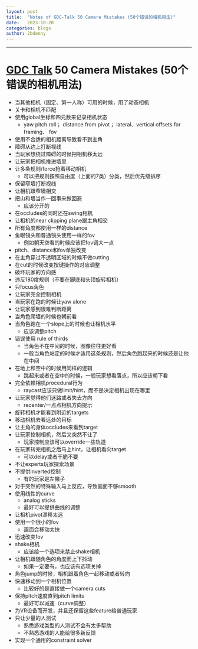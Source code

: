 ```yaml
---
layout: post
title:  "Notes of GDC-Talk 50 Camera Mistakes (50个错误的相机用法)"
date:   2023-10-20
categories: blogs
author: 2bdenny
---
```


---
# [GDC Talk](https://www.gdcvault.com/play/1020460/50-Camera) 50 Camera Mistakes (50个错误的相机用法)
- 当其他相机（固定、第一人称）可用的时候，用了动态相机
- 关卡和相机不匹配
- 使用global坐标和四元数来记录相机状态
	- yaw pitch roll； distance from pivot； lateral、vertical offsets for framing、 fov
- 使用不合适的相机距离导致看不到主角
- 障碍从边上打断视线
- 当玩家想绕过障碍的时候把相机移太远
- 让玩家把相机推进墙里
- 让多条规则/force抢着移动相机
	- 可以把规则按照自由度（上面的7类）分类，然后优先级排序
- 保留窄墙打断视线
- 让相机跟窄墙相交
- 把山和墙当作一回事来做回避
	- 应该分开的
- 在occludes的同时还在swing相机
- 让相机的near clipping plane跟主角相交
- 所有角度都使用一样的distance
- 鱼眼镜头和普通镜头使用一样的fov
	- 例如朝天空看的时候应该把fov调大一点
- pitch、distance和fov单独改变
- 在主角穿过不透明区域的时候不做cutting
- 在cut的时候改变按键操作的对应调整
- 破坏玩家的方向感
- 违反180度规则（不要在脚底和头顶旋转相机）
- 只focus角色
- 让玩家完全控制相机
- 当玩家在跑的时候让yaw alone
- 让玩家感到很难判断距离
- 当角色爬墙的时候也朝前看
- 当角色跑在一个slope上的时候也让相机水平
	- 应该调整pitch
- 错误使用 rule of thirds
	- 当角色不在中间的时候，图像往往更好看
	- 一般当角色站定的时候才适用这条规则，然后角色跑起来的时候还是让他在中间
- 在地上和空中的时候用同样的逻辑
	- 跳起来或者在空中的时候，一般玩家想看落点，所以应该朝下看
- 完全依赖相机procedural行为
	- raycast应该只做limit/hint，而不是决定相机出现在哪里
- 让玩家觉得他们迷路或者失去方向
	- recenter/一点点相机方向提示
- 旋转相机才能看到附近的targets
- 移动相机去看远处的目标
- 让主角的身体occludes来看到target
- 让玩家控制相机，然后又突然不让了
	- 玩家控制应该可以override一些轨道
- 在玩家转完相机之后马上hint，让相机看向target
	- 可以delay或者干脆不要
- 不让experts玩家探索场景
- 不提供inverted控制
	- 有的玩家是左撇子
- 对于突然的特殊输入马上反应，导致画面不够smooth
- 使用线性的curve
	- analog sticks
	- 最好可以提供曲线的调整
- 让相机pivot漂移太远
- 使用一个很小的fov
	- 画面会移动太快
- 迅速改变fov
- shake相机
	- 应该给一个选项来禁止shake相机
- 让相机跟随角色的角度而上下抖动
	- 如果一定要有，也应该有选项关掉
- 角色jump的时候，相机跟着角色一起移动或者转向
- 快速移动到一个相机位置
	- 比较好的是直接做一个camera cuts
- 保持pitch速度直到pitch limits
	- 最好可以减速（curve调整）
- 为VR设备而开发，并且还保留这些feature给普通玩家
- 只让少量的人测试
	- 熟悉游戏类型的人测试不会有太多帮助
	- 不熟悉游戏的人能给很多新反馈
- 实现一个通用的constraint solver
